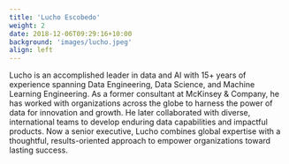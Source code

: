 ```yaml
---
title: 'Lucho Escobedo'
weight: 2
date: 2018-12-06T09:29:16+10:00
background: 'images/lucho.jpeg'
align: left
---
```


Lucho is an accomplished leader in data and AI with 15+ years of experience spanning Data Engineering, Data Science, and Machine Learning Engineering. As a former consultant at McKinsey & Company, he has worked with organizations across the globe to harness the power of data for innovation and growth. He later collaborated with diverse, international teams to develop enduring data capabilities and impactful products. Now a senior executive, Lucho combines global expertise with a thoughtful, results-oriented approach to empower organizations toward lasting success.
